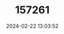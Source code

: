 ---
title: "157261"
category: "Hemidactylus turcicus"
draft: false
date: 2024-02-22 13:03:52
languages:
  Italian: ["Geco Verrucoso"]
  Turkish: ["Geniş Parmaklı Keler"]
  French: ["Hémidactyle turc"]
  Portuguese: ["Osga turca"]
  Spanish; Castilian: ["Salamanquesa Rosada"]
  English: ["Turkish Gecko"]
---